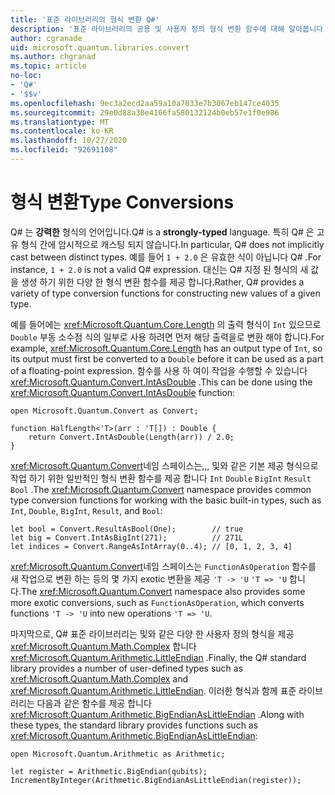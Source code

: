 ```yaml
---
title: '표준 라이브러리의 형식 변환 Q#'
description: '표준 라이브러리의 공용 및 사용자 정의 형식 변환 함수에 대해 알아봅니다 Q# .'
author: cgranade
uid: microsoft.quantum.libraries.convert
ms.author: chgranad
ms.topic: article
no-loc:
- 'Q#'
- '$$v'
ms.openlocfilehash: 9ec3a2ecd2aa59a10a7033e7b3067eb147ce4035
ms.sourcegitcommit: 29e0d88a30e4166fa580132124b0eb57e1f0e986
ms.translationtype: MT
ms.contentlocale: ko-KR
ms.lasthandoff: 10/27/2020
ms.locfileid: "92691108"
---
```

# <a name="type-conversions"></a><span data-ttu-id="813ca-103">형식 변환</span><span class="sxs-lookup"><span data-stu-id="813ca-103">Type Conversions</span></span> #

<span data-ttu-id="813ca-104">Q# 는 **강력한** 형식의 언어입니다.</span><span class="sxs-lookup"><span data-stu-id="813ca-104">Q# is a **strongly-typed** language.</span></span>
<span data-ttu-id="813ca-105">특히 Q# 은 고유 형식 간에 암시적으로 캐스팅 되지 않습니다.</span><span class="sxs-lookup"><span data-stu-id="813ca-105">In particular, Q# does not implicitly cast between distinct types.</span></span> <span data-ttu-id="813ca-106">예를 들어 `1 + 2.0` 은 유효한 식이 아닙니다 Q# .</span><span class="sxs-lookup"><span data-stu-id="813ca-106">For instance, `1 + 2.0` is not a valid Q# expression.</span></span>
<span data-ttu-id="813ca-107">대신는 Q# 지정 된 형식의 새 값을 생성 하기 위한 다양 한 형식 변환 함수를 제공 합니다.</span><span class="sxs-lookup"><span data-stu-id="813ca-107">Rather, Q# provides a variety of type conversion functions for constructing new values of a given type.</span></span>

<span data-ttu-id="813ca-108">예를 들어에는 <xref:Microsoft.Quantum.Core.Length> 의 출력 형식이 `Int` 있으므로 `Double` 부동 소수점 식의 일부로 사용 하려면 먼저 해당 출력을로 변환 해야 합니다.</span><span class="sxs-lookup"><span data-stu-id="813ca-108">For example, <xref:Microsoft.Quantum.Core.Length> has an output type of `Int`, so its output must first be converted to a `Double` before it can be used as a part of a floating-point expression.</span></span>
<span data-ttu-id="813ca-109">함수를 사용 하 여이 작업을 수행할 수 있습니다 <xref:Microsoft.Quantum.Convert.IntAsDouble> .</span><span class="sxs-lookup"><span data-stu-id="813ca-109">This can be done using the <xref:Microsoft.Quantum.Convert.IntAsDouble> function:</span></span>

```qsharp
open Microsoft.Quantum.Convert as Convert;

function HalfLength<'T>(arr : 'T[]) : Double {
    return Convert.IntAsDouble(Length(arr)) / 2.0;
}
```

<span data-ttu-id="813ca-110"><xref:Microsoft.Quantum.Convert>네임 스페이스는,,, 및와 같은 기본 제공 형식으로 작업 하기 위한 일반적인 형식 변환 함수를 제공 합니다 `Int` `Double` `BigInt` `Result` `Bool` .</span><span class="sxs-lookup"><span data-stu-id="813ca-110">The <xref:Microsoft.Quantum.Convert> namespace provides common type conversion functions for working with the basic built-in types, such as `Int`, `Double`, `BigInt`, `Result`, and `Bool`:</span></span>

```qsharp
let bool = Convert.ResultAsBool(One);        // true
let big = Convert.IntAsBigInt(271);          // 271L
let indices = Convert.RangeAsIntArray(0..4); // [0, 1, 2, 3, 4]
```

<span data-ttu-id="813ca-111"><xref:Microsoft.Quantum.Convert>네임 스페이스는 `FunctionAsOperation` 함수를 새 작업으로 변환 하는 등의 몇 가지 exotic 변환을 제공 `'T -> 'U` `'T => 'U` 합니다.</span><span class="sxs-lookup"><span data-stu-id="813ca-111">The <xref:Microsoft.Quantum.Convert> namespace also provides some more exotic conversions, such as `FunctionAsOperation`, which converts functions `'T -> 'U` into new operations `'T => 'U`.</span></span>

<span data-ttu-id="813ca-112">마지막으로, Q# 표준 라이브러리는 및와 같은 다양 한 사용자 정의 형식을 제공 <xref:Microsoft.Quantum.Math.Complex> 합니다 <xref:Microsoft.Quantum.Arithmetic.LittleEndian> .</span><span class="sxs-lookup"><span data-stu-id="813ca-112">Finally, the Q# standard library provides a number of user-defined types such as <xref:Microsoft.Quantum.Math.Complex> and <xref:Microsoft.Quantum.Arithmetic.LittleEndian>.</span></span>
<span data-ttu-id="813ca-113">이러한 형식과 함께 표준 라이브러리는 다음과 같은 함수를 제공 합니다 <xref:Microsoft.Quantum.Arithmetic.BigEndianAsLittleEndian> .</span><span class="sxs-lookup"><span data-stu-id="813ca-113">Along with these types, the standard library provides functions such as <xref:Microsoft.Quantum.Arithmetic.BigEndianAsLittleEndian>:</span></span>

```Q#
open Microsoft.Quantum.Arithmetic as Arithmetic;

let register = Arithmetic.BigEndian(qubits);
IncrementByInteger(Arithmetic.BigEndianAsLittleEndian(register));
```
